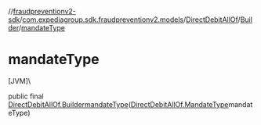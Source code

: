//[fraudpreventionv2-sdk](../../../../index.md)/[com.expediagroup.sdk.fraudpreventionv2.models](../../index.md)/[DirectDebitAllOf](../index.md)/[Builder](index.md)/[mandateType](mandate-type.md)

# mandateType

[JVM]\

public final [DirectDebitAllOf.Builder](index.md)[mandateType](mandate-type.md)([DirectDebitAllOf.MandateType](../-mandate-type/index.md)mandateType)
